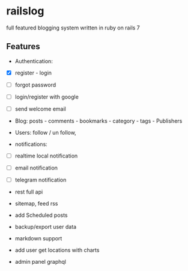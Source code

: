 # railslog

full featured blogging system written in ruby on rails 7


## Features

* Authentication: 
- [x] register - login
- [ ] forgot password 
- [ ] login/register with google
- [ ] send welcome email
  

* Blog: posts - comments - bookmarks - category - tags - Publishers
* Users: follow / un follow, 

* notifications:
- [ ] realtime local notification
- [ ] email notification
- [ ] telegram notification


* rest full api 
* sitemap, feed rss
* add Scheduled posts
* backup/export user data
* markdown support
* add user get locations with charts


* admin panel
graphql
